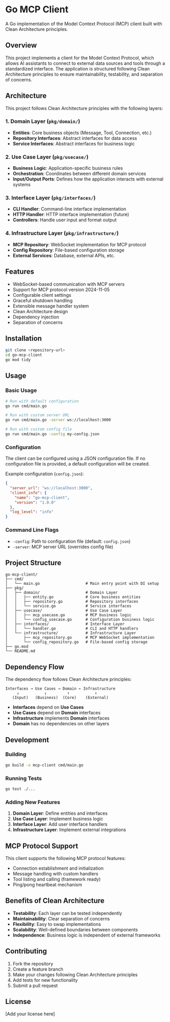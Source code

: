 # Go MCP Client

A Go implementation of the Model Context Protocol (MCP) client built with Clean Architecture principles.

## Overview

This project implements a client for the Model Context Protocol, which allows AI assistants to connect to external data sources and tools through a standardized interface. The application is structured following Clean Architecture principles to ensure maintainability, testability, and separation of concerns.

## Architecture

This project follows Clean Architecture principles with the following layers:

### 1. Domain Layer (`pkg/domain/`)
- **Entities**: Core business objects (Message, Tool, Connection, etc.)
- **Repository Interfaces**: Abstract interfaces for data access
- **Service Interfaces**: Abstract interfaces for business logic

### 2. Use Case Layer (`pkg/usecase/`)
- **Business Logic**: Application-specific business rules
- **Orchestration**: Coordinates between different domain services
- **Input/Output Ports**: Defines how the application interacts with external systems

### 3. Interface Layer (`pkg/interfaces/`)
- **CLI Handler**: Command-line interface implementation
- **HTTP Handler**: HTTP interface implementation (future)
- **Controllers**: Handle user input and format output

### 4. Infrastructure Layer (`pkg/infrastructure/`)
- **MCP Repository**: WebSocket implementation for MCP protocol
- **Config Repository**: File-based configuration storage
- **External Services**: Database, external APIs, etc.

## Features

- WebSocket-based communication with MCP servers
- Support for MCP protocol version 2024-11-05
- Configurable client settings
- Graceful shutdown handling
- Extensible message handler system
- Clean Architecture design
- Dependency injection
- Separation of concerns

## Installation

```bash
git clone <repository-url>
cd go-mcp-client
go mod tidy
```

## Usage

### Basic Usage

```bash
# Run with default configuration
go run cmd/main.go

# Run with custom server URL
go run cmd/main.go -server ws://localhost:3000

# Run with custom config file
go run cmd/main.go -config my-config.json
```

### Configuration

The client can be configured using a JSON configuration file. If no configuration file is provided, a default configuration will be created.

Example configuration (`config.json`):

```json
{
  "server_url": "ws://localhost:3000",
  "client_info": {
    "name": "go-mcp-client",
    "version": "1.0.0"
  },
  "log_level": "info"
}
```

### Command Line Flags

- `-config`: Path to configuration file (default: `config.json`)
- `-server`: MCP server URL (overrides config file)

## Project Structure

```
go-mcp-client/
├── cmd/
│   └── main.go                    # Main entry point with DI setup
├── pkg/
│   ├── domain/                    # Domain Layer
│   │   ├── entity.go              # Core business entities
│   │   ├── repository.go          # Repository interfaces
│   │   └── service.go             # Service interfaces
│   ├── usecase/                   # Use Case Layer
│   │   ├── mcp_usecase.go         # MCP business logic
│   │   └── config_usecase.go      # Configuration business logic
│   ├── interfaces/                # Interface Layer
│   │   └── handler.go             # CLI and HTTP handlers
│   └── infrastructure/            # Infrastructure Layer
│       ├── mcp_repository.go      # MCP WebSocket implementation
│       └── config_repository.go   # File-based config storage
├── go.mod
└── README.md
```

## Dependency Flow

The dependency flow follows Clean Architecture principles:

```
Interfaces → Use Cases → Domain ← Infrastructure
     ↓           ↓         ↑           ↑
   (Input)   (Business)  (Core)    (External)
```

- **Interfaces** depend on **Use Cases**
- **Use Cases** depend on **Domain** interfaces
- **Infrastructure** implements **Domain** interfaces
- **Domain** has no dependencies on other layers

## Development

### Building

```bash
go build -o mcp-client cmd/main.go
```

### Running Tests

```bash
go test ./...
```

### Adding New Features

1. **Domain Layer**: Define entities and interfaces
2. **Use Case Layer**: Implement business logic
3. **Interface Layer**: Add user interface handlers
4. **Infrastructure Layer**: Implement external integrations

## MCP Protocol Support

This client supports the following MCP protocol features:

- Connection establishment and initialization
- Message handling with custom handlers
- Tool listing and calling (framework ready)
- Ping/pong heartbeat mechanism

## Benefits of Clean Architecture

- **Testability**: Each layer can be tested independently
- **Maintainability**: Clear separation of concerns
- **Flexibility**: Easy to swap implementations
- **Scalability**: Well-defined boundaries between components
- **Independence**: Business logic is independent of external frameworks

## Contributing

1. Fork the repository
2. Create a feature branch
3. Make your changes following Clean Architecture principles
4. Add tests for new functionality
5. Submit a pull request

## License

[Add your license here] 
